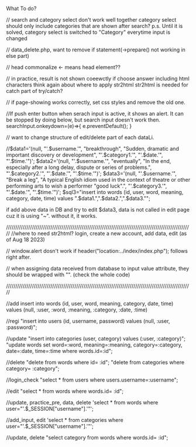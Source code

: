 What To do?

// search and category select don't work well together
category select should only include categories that are shown after search?
p.s. Until it is solved, category select is switched to "Category" everytime input is changed

// data_delete.php, want to remove if statement(->prepare() not working in else part)

// head commonalize  ← means head element??

// in practice, result is not shown coeewctly if choose answer including html characters
think again about where to apply str2html
str2html is needed for catch part of try/catch?

// if page-showing works correctly, set css styles and remove the old one.

//If push enter button when serach input is active, it shows an alert.
It can be stopped by doing below, but search input doesn't work then.
searchInput.onkeydown=(e)=>{ e.preventDefault(); }

// want to change structure of edit/delete part of each dataLi.

//$data1='(null, "'.$username.'", "breakthrough", "Sudden, dramatic and important discovery or development", "'.$category1.'", "'.$date.'", "'.$time.'")';
$data2='(null, "'.$username.'", "eventually", "In the end, especially after a long delay, dispute or series of problems.", "'.$category2.'", "'.$date.'", "'.$time.'")';
$data3='(null, "'.$username.'", "Break a leg", "A typical English idiom used in the context of theatre or other performing arts to wish a performer \"good luck\".", "'.$category3.'", "'.$date.'", "'.$time.'")';
$sql3="insert into words (id, user, word, meaning, category, date, time) values ".$data1.",".$data2.",".$data3."";

if add above data in DB and try to edit $data3, data is not called in edit page cuz it is using \"~\".
without it, it works.

/////////////////////////////////////////////////////////////////////////////////////////////////////
//where to need str2html?
login, create a new account, add data, edit (as of Aug 18 2023)

// window.alert dosn't work if header("location:../index/index.php"); follows right after.

// when assigning data received from database to input value attribute, they should be wrapped with "".
(check the whole code)

/////////////////////////////////////////////////////////////////////////////////////////////////////

//add
insert into words (id, user, word, meaning, category, date, time) values (null, :user, :word, :meaning, :category, :date, :time)

//regi
"insert into users (id, username, password) values (null, :user, :password)";

//update
"insert into categories (user, category) values (:user, :category)";
"update words set word=:word, meaning=:meaning, category=:category, date=:date, time=:time where words.id=:id";

//delete
"delete from words where id= :id";
"delete from categories where category= :category";

//login_check
"select * from users where users.username=:username";

//edit
"select * from words where words.id= :id";

//update, practice_pre, data, delete
'select * from words where user="'.$_SESSION["username"].'"';

//add_input, edit
'select * from categories where user="'.$_SESSION["username"].'"';

//update, delete
"select category from words where words.id= :id";
